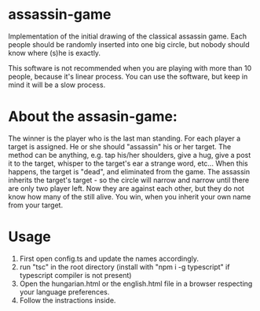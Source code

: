 # assassin-game
Implementation of the initial drawing of the classical assassin game. Each people should be randomly inserted into one big circle, but nobody should know where (s)he is exactly.

This software is not recommended when you are playing with more than 10 people, because it's linear process. You can use the software, but keep in mind it will be a slow process.

# About the assasin-game:

The winner is the player who is the last man standing.
For each player a target is assigned. He or she should "assassin" his or her target.
The method can be anything, e.g. tap his/her shoulders, give a hug, give a post it to the target, whisper to the target's ear a strange word, etc...
When this happens, the target is "dead", and eliminated from the game.
The assassin inherits the target's target - so the circle will narrow and narrow until there are only two player left.
Now they are against each other, but they do not know how many of the still alive.
You win, when you inherit your own name from your target.

# Usage

1. First open config.ts and update the names accordingly.
2. run "tsc" in the root directory (install with "npm i -g typescript" if typescript compiler is not present)
2. Open the hungarian.html or the english.html file in a browser respecting your language preferences.
3. Follow the instractions inside.